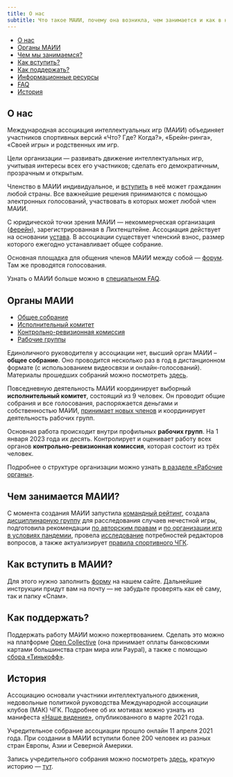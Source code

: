 ```yaml
---
title: О нас
subtitle: Что такое МАИИ, почему она возникла, чем занимается и как в неё вступить
--- 
```


- [О нас](#maii)
- [Органы МАИИ](#organs)
- [Чем мы занимаемся?](#work)
- [Как вступить?](#join)
- [Как поддержать?](#donate)
- [Информационные ресурсы](https://www.maii.li/docs/2022-02-03-putevoditel-po-informacionnym-resursam-maii/)
- [FAQ](https://www.maii.li/p/faq)
- [История](#history)

## О нас<a name="maii"></a>

Международная ассоциация интеллектуальных игр (МАИИ) объединяет участников спортивных версий «Что? Где? Когда?», «Брейн-ринга», «Своей игры» и родственных им игр. 

Цели организации — развивать движение интеллектуальных игр, учитывая интересы всех его участников; сделать его демократичным, прозрачным и открытым. 

Членство в МАИИ индивидуальное, и [вступить](#join) в неё может гражданин любой страны. Все важнейшие решения принимаются с помощью электронных голосований, участвовать в которых может любой член МАИИ. 

С юридической точки зрения МАИИ — некоммерческая организация ([ферейн](https://de.wikipedia.org/wiki/Verein#Liechtenstein)), зарегистрированная в Лихтенштейне. Ассоциация действует на основании [устава](https://www.maii.li/statute/ru). В ассоциации существует членский взнос, размер которого ежегодно устанавливает общее собрание. 

Основная площадка для общения членов МАИИ между собой — [форум](https://forum.znatoki.site/). Там же проводятся голосования.

Узнать о МАИИ больше можно в [специальном FAQ](https://www.maii.li/p/faq).

## Органы МАИИ<a name="organs"></a>

- [Общее собрание](#os)
- [Исполнительный комитет](#ispolkom)
- [Контрольно-ревизионная комиссия](#krk)
- [Рабочие группы](#workgroups)

<a name = "os"></a> Единоличного руководителя у ассоциации нет, высший орган МАИИ – **общее собрание**. Оно проводится несколько раз в год в дистанционном формате (с использованием видеосвязи и онлайн-голосований). Материалы прошедших собраний можно посмотреть [здесь](https://www.maii.li/p/os).

Повседневную деятельность МАИИ координирует выборный <a name="ispolkom"></a>**исполнительный комитет**, состоящий из 9 человек. Он проводит общие собрания и все голосования, распоряжается деньгами и собственностью МАИИ, [принимает новых членов](https://www.maii.li/#join) и координирует деятельность рабочих групп.

Основная работа происходит внутри профильных <a name="workgroups"></a>**рабочих групп**. На 1 января 2023 года их десять. Контролирует и оценивает работу всех органов <a name="krk"></a>**контрольно-ревизионная комиссия**, которая состоит из трёх человек.

Подробнее о структуре организации можно узнать [в разделе «Рабочие органы»](https://www.maii.li/p/who). 

## Чем занимается МАИИ?<a name="work"></a>

С момента создания МАИИ запустила [командный рейтинг](https://rating.maii.li/), создала [дисциплинарную группу](https://www.maii.li/p/who#dg) для расследования случаев нечестной игры, подготовила рекомендации [по авторским правам](https://www.maii.li/docs/2021-05-27-rekomendacii-organizatoram-turnirov/) и [по организации игр в условиях пандемии](https://www.maii.li/docs/2021-09-29-kak-snizit-risk-covid-19-na-intellektualnyh-igrah/), провела [исследование](https://www.maii.li/news/2021-11-24-chto-nuzhno-redaktoram-intellektualnyh-igr-itogi-oprosa-i-rekomendacii/) потребностей редакторов вопросов, а также актуализирует [правила спортивного ЧГК](https://www.maii.li/p/rules).

## Как вступить в МАИИ?<a name="join"></a>

Для этого нужно заполнить [форму](https://www.maii.li/#join) на нашем сайте. Дальнейшие инструкции придут вам на почту — не забудьте проверять как её саму, так и папку «Спам». 

## Как поддержать? <a name="donate"></a>

Поддержать работу МАИИ можно пожертвованием. Сделать это можно на платформе [Open Collective](https://www.maii.li/p/payment-instruction#open-collective-how) (она принимает оплаты банковскими картами большинства стран мира или Paypal), а также с помощью [сбора «Тинькофф»](https://www.maii.li/p/payment-instruction#russian-card-how).

## История <a name="history"></a>

Ассоциацию основали участники интеллектуального движения, недовольные политикой руководства Международной ассоциации клубов (МАК) ЧГК. Подробнее об их мотивах можно узнать из манифеста [«Наше видение»](https://www.maii.li/vision), опубликованного в марте 2021 года.

Учредительное собрание ассоциации прошло онлайн 11 апреля 2021 года. При создании в МАИИ вступили более 200 человек из разных стран Европы, Азии и Северной Америки.

Запись учредительного собрания можно посмотреть [здесь](https://www.maii.li/assembly), краткую историю — [тут](https://www.maii.li/p/backstory).

